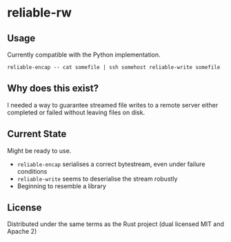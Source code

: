 reliable-rw
===========

## Usage

Currently compatible with the Python implementation.

    reliable-encap -- cat somefile | ssh somehost reliable-write somefile


## Why does this exist?

I needed a way to guarantee streamed file writes to a remote server either
completed or failed without leaving files on disk.

## Current State
Might be ready to use.
* `reliable-encap` serialises a correct bytestream, even under failure conditions
* `reliable-write` seems to deserialise the stream robustly
* Beginning to resemble a library

## License
Distributed under the same terms as the Rust project (dual licensed MIT and Apache 2)
